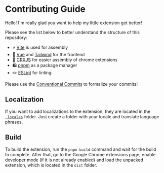 # Contributing Guide

Hello! I'm really glad you want to help my little extension get better!

Please see the list below to better understand the structure of this repository:

- ⚡ [Vite](https://vitejs.dev) is used for assembly
- 🖖 [Vue](https://vuejs.org) and [Tailwind](https://tailwindcss.com) for the frontend
- 💪 [CRXJS](https://github.com/crxjs/chrome-extension-tools) for easier assembly of chrome extensions
- 🛍️ [pnpm](https://pnpm.io) as a package manager
- ✏️ [ESLint](https://typescript-eslint.io) for linting

Please use the [Conventional Commits](https://www.conventionalcommits.org/) to formalize your commits!

## Localization

If you want to add localizations to the extension, they are located in the [`_locales`](_locales) folder. Just create a folder with your locale and translate language phrases.

## Build

To build the extension, run the `pnpm build` command and wait for the build to complete. After that, go to the Google Chrome extensions page, enable developer mode (if it is not already enabled) and load the unpacked extension, which is located in the `dist` folder.
